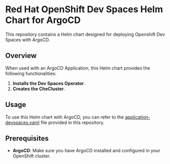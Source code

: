 # Red Hat OpenShift Dev Spaces Helm Chart for ArgoCD

This repository contains a Helm chart designed for deploying Openshift Dev Spaces with ArgoCD.

## Overview

When used with an ArgoCD Application, this Helm chart provides the following functionalities:

1. **Installs the Dev Spaces Operator**.
2. **Creates the CheCluster**.

## Usage

To use this Helm chart with ArgoCD, you can refer to the [application-devspaces.yaml](application-devspaces.yaml) file provided in this repository.

## Prerequisites

- **ArgoCD**: Make sure you have ArgoCD installed and configured in your OpenShift cluster.
